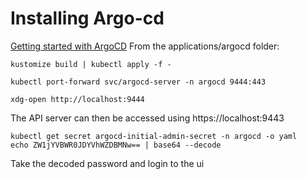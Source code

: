 # Installing Argo-cd 
[Getting started with ArgoCD](https://argo-cd.readthedocs.io/en/stable/getting_started/)
From the applications/argocd folder:
```
kustomize build | kubectl apply -f -

kubectl port-forward svc/argocd-server -n argocd 9444:443

xdg-open http://localhost:9444
```

The API server can then be accessed using https://localhost:9443

```
kubectl get secret argocd-initial-admin-secret -n argocd -o yaml
echo ZW1jYVBWR0JDYVhWZDBMNw== | base64 --decode
```
Take the decoded password and login to the ui
